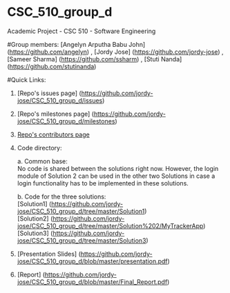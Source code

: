 # CSC_510_group_d
Academic Project - CSC 510 - Software Engineering

#Group members:
[Angelyn Arputha Babu John] (https://github.com/angelyn) ,
[Jordy Jose] (https://github.com/jordy-jose) ,
[Sameer Sharma] (https://github.com/ssharm) ,
[Stuti Nanda] (https://github.com/stutinanda)

#Quick Links:
1. [Repo's issues page] (https://github.com/jordy-jose/CSC_510_group_d/issues) <br />

2. [Repo's milestones page] (https://github.com/jordy-jose/CSC_510_group_d/milestones) <br />

3. [Repo's contributors page](https://github.com/jordy-jose/CSC_510_group_d/graphs/contributors) <br />

4. Code directory: <br />

    a. Common base: <br />
    No code is shared between the solutions right now. However, the login module of Solution 2 can be used
    in the other two Solutions in case a login functionality has to be implemented in these solutions.

    b. Code for the three solutions: <br />
    [Solution1] (https://github.com/jordy-jose/CSC_510_group_d/tree/master/Solution1) <br />
    [Solution2] (https://github.com/jordy-jose/CSC_510_group_d/tree/master/Solution%202/MyTrackerApp) <br />
    [Solution3] (https://github.com/jordy-jose/CSC_510_group_d/tree/master/Solution3) <br />

5. [Presentation Slides] (https://github.com/jordy-jose/CSC_510_group_d/blob/master/presentation.pdf) <br />

6. [Report] (https://github.com/jordy-jose/CSC_510_group_d/blob/master/Final_Report.pdf) 
